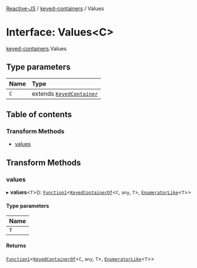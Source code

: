 [Reactive-JS](../README.md) / [keyed-containers](../modules/keyed_containers.md) / Values

# Interface: Values<C\>

[keyed-containers](../modules/keyed_containers.md).Values

## Type parameters

| Name | Type |
| :------ | :------ |
| `C` | extends [`KeyedContainer`](keyed_containers.KeyedContainer.md) |

## Table of contents

### Transform Methods

- [values](keyed_containers.Values.md#values)

## Transform Methods

### values

▸ **values**<`T`\>(): [`Function1`](../modules/functions.md#function1)<[`KeyedContainerOf`](../modules/keyed_containers.md#keyedcontainerof)<`C`, `any`, `T`\>, [`EnumeratorLike`](containers.EnumeratorLike.md)<`T`\>\>

#### Type parameters

| Name |
| :------ |
| `T` |

#### Returns

[`Function1`](../modules/functions.md#function1)<[`KeyedContainerOf`](../modules/keyed_containers.md#keyedcontainerof)<`C`, `any`, `T`\>, [`EnumeratorLike`](containers.EnumeratorLike.md)<`T`\>\>
